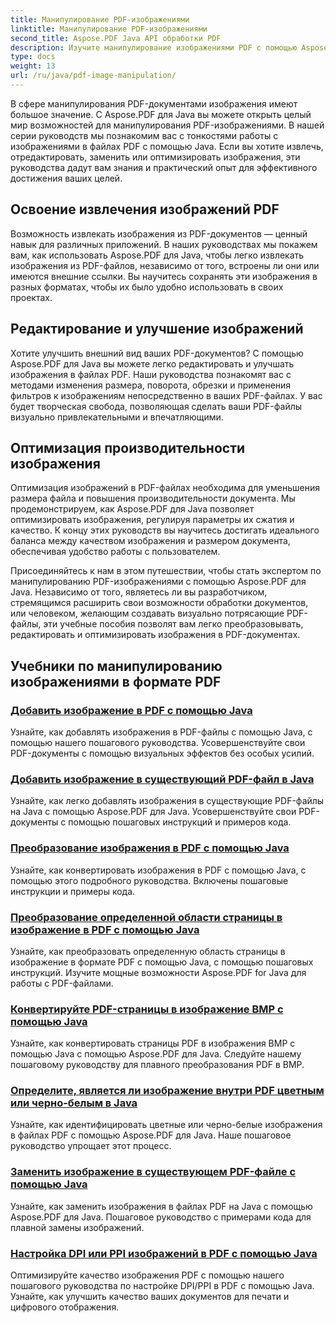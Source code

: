 ```yaml
---
title: Манипулирование PDF-изображениями
linktitle: Манипулирование PDF-изображениями
second_title: Aspose.PDF Java API обработки PDF
description: Изучите манипулирование изображениями PDF с помощью Aspose.PDF для Java. Преобразуйте, редактируйте и оптимизируйте изображения в PDF-документах без особых усилий.
type: docs
weight: 13
url: /ru/java/pdf-image-manipulation/
---
```


В сфере манипулирования PDF-документами изображения имеют большое значение. С Aspose.PDF для Java вы можете открыть целый мир возможностей для манипулирования PDF-изображениями. В нашей серии руководств мы познакомим вас с тонкостями работы с изображениями в файлах PDF с помощью Java. Если вы хотите извлечь, отредактировать, заменить или оптимизировать изображения, эти руководства дадут вам знания и практический опыт для эффективного достижения ваших целей.

## Освоение извлечения изображений PDF

Возможность извлекать изображения из PDF-документов — ценный навык для различных приложений. В наших руководствах мы покажем вам, как использовать Aspose.PDF для Java, чтобы легко извлекать изображения из PDF-файлов, независимо от того, встроены ли они или имеются внешние ссылки. Вы научитесь сохранять эти изображения в разных форматах, чтобы их было удобно использовать в своих проектах.

## Редактирование и улучшение изображений

Хотите улучшить внешний вид ваших PDF-документов? С помощью Aspose.PDF для Java вы можете легко редактировать и улучшать изображения в файлах PDF. Наши руководства познакомят вас с методами изменения размера, поворота, обрезки и применения фильтров к изображениям непосредственно в ваших PDF-файлах. У вас будет творческая свобода, позволяющая сделать ваши PDF-файлы визуально привлекательными и впечатляющими.

## Оптимизация производительности изображения

Оптимизация изображений в PDF-файлах необходима для уменьшения размера файла и повышения производительности документа. Мы продемонстрируем, как Aspose.PDF для Java позволяет оптимизировать изображения, регулируя параметры их сжатия и качество. К концу этих руководств вы научитесь достигать идеального баланса между качеством изображения и размером документа, обеспечивая удобство работы с пользователем.

Присоединяйтесь к нам в этом путешествии, чтобы стать экспертом по манипулированию PDF-изображениями с помощью Aspose.PDF для Java. Независимо от того, являетесь ли вы разработчиком, стремящимся расширить свои возможности обработки документов, или человеком, желающим создавать визуально потрясающие PDF-файлы, эти учебные пособия позволят вам легко преобразовывать, редактировать и оптимизировать изображения в PDF-документах.

## Учебники по манипулированию изображениями в формате PDF
### [Добавить изображение в PDF с помощью Java](./add-image-to-pdf-using-java/)
Узнайте, как добавлять изображения в PDF-файлы с помощью Java, с помощью нашего пошагового руководства. Усовершенствуйте свои PDF-документы с помощью визуальных эффектов без особых усилий.
### [Добавить изображение в существующий PDF-файл в Java](./add-image-to-an-existing-pdf-file-in-java/)
Узнайте, как легко добавлять изображения в существующие PDF-файлы на Java с помощью Aspose.PDF для Java. Усовершенствуйте свои PDF-документы с помощью пошаговых инструкций и примеров кода.
### [Преобразование изображения в PDF с помощью Java](./convert-an-image-to-pdf-using-java/)
Узнайте, как конвертировать изображения в PDF с помощью Java, с помощью этого подробного руководства. Включены пошаговые инструкции и примеры кода.
### [Преобразование определенной области страницы в изображение в PDF с помощью Java](./convert-particular-page-region-to-image-in-pdf-using-java/)
Узнайте, как преобразовать определенную область страницы в изображение в формате PDF с помощью Java, с помощью пошаговых инструкций. Изучите мощные возможности Aspose.PDF for Java для работы с PDF-файлами.
### [Конвертируйте PDF-страницы в изображение BMP с помощью Java](./convert-pdf-pages-to-bmp-image-using-java/)
Узнайте, как конвертировать страницы PDF в изображения BMP с помощью Java с помощью Aspose.PDF для Java. Следуйте нашему пошаговому руководству для плавного преобразования PDF в BMP.
### [Определите, является ли изображение внутри PDF цветным или черно-белым в Java](./identify-if-image-inside-pdf-is-colored-or-black-and-white-in-java/)
Узнайте, как идентифицировать цветные или черно-белые изображения в файлах PDF с помощью Aspose.PDF для Java. Наше пошаговое руководство упрощает этот процесс.
### [Заменить изображение в существующем PDF-файле с помощью Java](./replace-image-in-existing-pdf-file-using-java/)
Узнайте, как заменить изображения в файлах PDF на Java с помощью Aspose.PDF для Java. Пошаговое руководство с примерами кода для плавной замены изображений.
### [Настройка DPI или PPI изображений в PDF с помощью Java](./setting-dpi-or-ppi-of-images-in-pdf-using-java/)
Оптимизируйте качество изображения PDF с помощью нашего пошагового руководства по настройке DPI/PPI в PDF с помощью Java. Узнайте, как улучшить качество ваших документов для печати и цифрового отображения.
